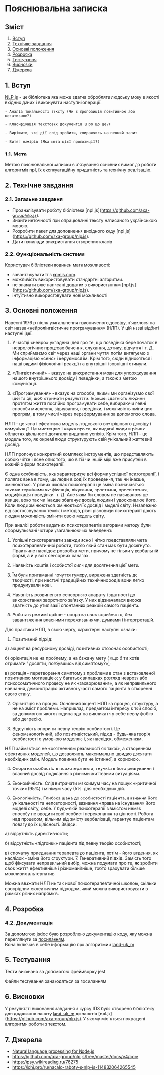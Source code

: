 # Пояснювальна записка 

## Зміст
1. [Вступ](#l1)<br>
2. [Технічне завдання](#l2)<br>
3. [Основні положення](#l3)<br>
4. [Розробка](#l4)<br>
5. [Тестування](#l5)<br>
6. [Висновки](#l6)<br>
7. [Джерела](#l7)<br>

## <a name="l1">1. Вступ</a>

 [NLP.js](https://github.com/axa-group/nlp.js) - це бібліотека яка може здатна
 обробляти людську мову в якості вхідних даних і
 виконувати наступні операції:

	- Аналіз тональності тексту (Чи є пропозиція позитивною або негативною?)
	
	- Класифікація текстових документів (Про що це?)
	
	- Вирішити, які дії слід зробити, спираючись на певний запит
	
	- Витяг намірів (Яка мета цієї пропозиції?)

### <a name="l11">1.1. Мета</a>

Метою пояснювальної записки є з'ясування основних вимог до роботи алгоритмів npl,
їх експлуатаційну придатність та технічну реалізацію.


## <a name="l2">2. Технічне завдання</a>

### <a name="l21">2.1. Загальне завдання</a>

- Проаналізувати роботу бібліотеки [npl.js]{https://github.com/axa-group/nlp.js).
- Знайти неточності при опрацюванні тексту написаного українською мовою.
- Розробити пакет для доповнення вихідного коду [npl.js]{https://github.com/axa-group/nlp.js).
- Дати приклади використання створених класів



### <a name="l22">2.2. Функціональність системи</a>

Користувач бібліотеки повинен мати можливості:
- завантажувати її з [npmjs.com](https://www.npmjs.com/).
- можливість використовувати стандартні алгоритми.
- не зламати вже написані додатки з використанням [npl.js]{https://github.com/axa-group/nlp.js).
- інтуїтивно використовувати нові можливості

## <a name="l3">3. Основні положення</a>

Навесні 1976 р після узагальнення накопиченого досвіду,
з'явилося на світ назва «нейролінгвістичне програмування» (НЛП).
У цій назві відбиті наступні ідеї:

1. У частці «нейро» укладена ідея про те, що поведінка бере початок
 в неврологічних процесах бачення, слухання, дотику, відчуття і т. Д. 
 Ми сприймаємо світ через наші органи чуття, потім витягуємо з інформацією «сенс»
 і керуємося ім. Крім того, сюди відносяться і наші видимі фізіологічні реакції 
 на внутрішні і зовнішні стимули.

2. «Лінгвістичний» - вказує на використання мови для упорядкування нашого
 внутрішнього досвіду і поведінки, а також з метою комунікації.

3. «Програмування» - вказує на способи, якими ми організуємо свої ідеї та дії, 
 щоб отримати результати. Інакше: здатність людини протягом життя постійно програмувати себе,
 вибираючи певні способи мислення, відчування, поведінки, і можливість зміни цих програм,
 в тому числі через переформування за допомогою слова.

НЛП - це ясна і ефективна модель людського внутрішнього досвіду і комунікації. Це мистецтво і наука про те, як видатні люди в різних областях діяльності досягали видатних успіхів. Крім того, НЛП - це модель того, як окремі люди структурують свій унікальний життєвий досвід.

НЛП пропонує конкретний комплекс інструментів, що представляють собою чітке і ясне опис того, що в тій чи іншій мірі вже присутній в кожній з форм психотерапії.

Є одна особливість, яка характеризує всі форми успішної психотерапії, і полягає вона в тому, що люди в ході їх проведення, так чи інакше, змінюються. У різних школах психотерапії це зміна позначається такими термінами як: фіксація, лікування, зростання, просвітлення, модифікація поведінки і т. Д. Але яким би словом не називалося це явище, воно так чи інакше збагачує досвід людини і удосконалює його. Коли люди змінюються, змінюється їх досвід і моделі світу. Незалежно від застосовуваних технік і методів, різні різновиди психотерапії дають людям можливість змінити свою модель світу.

При аналізі роботи видатних психотерапевтів авторами методу були сформульовані чотири узагальнюючих виведення:

1. Успішні психотерапевти завжди ясно і чітко представляли мета психотерапевтичної роботи, тобто який стан має бути досягнуто. Практичне наслідок: розробка мети, причому не тільки у вербальній формі, а й у всіх сенсорних каналах.

2. Наявність коштів і особистої сили для досягнення цієї мети.

3. Їм були притаманні почуття гумору, виражена здатність до творчості, при нестачі традиційних технічних ходів вони легко придумували нові.

3. Наявність розвиненого сенсорного апарату і здатності до використання зворотного зв'язку. У них відзначалася висока здатність до утилізації спонтанних реакцій самого пацієнта.

4. Робота в режимі uptime - опора на своє сприйняття, без завантаження власними переживаннями, думками і інтерпретацій.

Для практики НЛП, в свою чергу, характерні наступні ознаки:

1. Позитивний підхід:

а) акцент на ресурсному досвіді, позитивних сторонах особистості;

б) орієнтація не на проблему, а на бажану мету ( «що б ти хотів отримати / досягти, позбувшись від симптому?»);

в) ротація - перетворення симптому з проблеми в стан з встановленої позитивною мотивацією; у багатьох випадках розгляд неврозу або психосоматичного процесу не як «захворювання», а як неправильного навчання, демонстрацію активної участі самого пацієнта в створенні свого стану.

2. Орієнтація на процес. Основний акцент НЛП на процес, структуру, а не на зміст проблеми. Наприклад, предметом інтересу є той спосіб, за допомогою якого людина здатна викликати у себе певну фобію або депресію.

3. Відсутність опори на певну теорію особистості. Це феноменологічний, або позитивістський, підхід - будь-яка теорія особистості є умовною моделлю і, як наслідок, обмеженням.

НЛП займається не «осягненням реальності як такої», а створенням ефективних моделей, що дозволяють максимально швидко досягати необхідних змін. Модель повинна бути не істинної, а корисною.

4. Опора на особистість психотерапевта, гнучкість його реагування і власний досвід подолання з різними життєвими ситуаціями.

5. Економічність. Слід витрачати максимум часу на пошук «критичної точки» (95%) і мінімум часу (5%) для необхідних дій.

6. Екологічність. Глибока шана до особистості пацієнта, визнання його унікальності та неповторності, визнання «права на існування» його моделі світу, себе. У будь-якій психотерапії з вмістом немає способу не вводити свої особисті переконання та цінності. Робота над процесом, вільним від змісту вербалізації, гарантує пацієнтам повагу до їх цілісності. Звідси:

а) відсутність директивности;

б) відсутність «підгонки» пацієнта під певну теорію особистості;

в) спочатку приєднання терапевта до пацієнта, потім - його ведення, як наслідок - зміна його структури.
7. Генеративний підхід. Замість того щоб фіксувати неправильний вибір, можна подумати про те, як зробити своє життя ефективніше і різноманітніше, тобто врахувати більше можливих альтернатив.

Можна вважати НЛП не так нової психотерапевтичної школою, скільки своєрідним еклектичним підходом, який можна використовувати в рамках різних напрямків.

## <a name="l4">4. Розробка</a>


### <a name="l42">4.2. Документація</a>

За допомогою jsdoc було розроблено документацію коду,
 яку можна переглянути за [посиланням](https://github.com/DanilPidhainyi/improving_Ukrainian_in_nlp.js/tree/master/doc/out). <br>
Вона включає в себе інформацію про алгоритми з [land-uk_m](https://github.com/DanilPidhainyi/improving_Ukrainian_in_nlp.js/tree/master/src/lang-uk_m/src)

## <a name="l5">5. Тестування</a>

Тести виконано за допомогою фреймворку jest

Файли тестування занаходяться за [посиланням](https://github.com/DanilPidhainyi/improving_Ukrainian_in_nlp.js/tree/master/test)


## <a name="l6">6. Висновки</a>

У результаті виконання завдання з курсу ІПЗ було
створено бібліотеку для додавання пакету [land-uk_m](https://github.com/DanilPidhainyi/improving_Ukrainian_in_nlp.js/tree/master/src/lang-uk_m)
до пакетів [npl.js]{https://github.com/axa-group/nlp.js). У якому містяться
покращені алгоритми роботи з текстом.


## <a name="l7">7. Джерела</a>

- [Natural language processing for Node.js](https://dev.to/bnevilleoneill/natural-language-processing-for-node-js-5am9)
- https://github.com/axa-group/nlp.js/tree/master/docs/v4/core
- https://psy.wikireading.ru/76275
- https://ichi.pro/ru/nacalo-raboty-s-nlp-js-114832064265545




